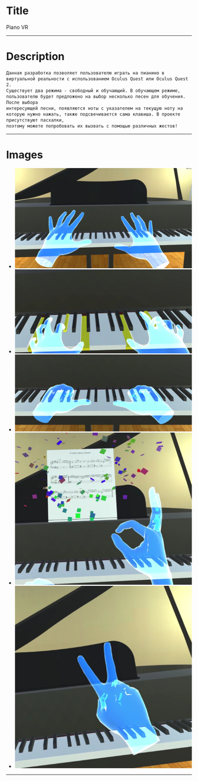 # Title
Piano VR

---

# Description
```
Данная разработка позволяет пользователю играть на пианино в виртуальной реальности с использованием Oculus Quest или Oculus Quest 2. 
Существует два режима - свободный и обучающий. В обучающем режиме, пользователю будет предложено на выбор несколько песен для обучения. После выбора 
интересующей песни, появляются ноты с указателем на текущую ноту на которую нужно нажать, также подсвечивается сама клавиша. В проекте присутствуют пасхалки,
поэтому можете попробовать их вызвать с помощью различных жестов!
```

---

# Images
* ![описание](Images/pq1.png)
* ![описание](Images/pq2.png)
* ![описание](Images/pq3.png)
* ![описание](Images/pq4.png)
* ![описание](Images/pq5.png)

---
